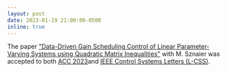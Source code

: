 ```yaml
---
layout: post
date: 2023-01-19 21:00:00-0500
inline: true
---
```


The paper <a href="https://ieeexplore.ieee.org/abstract/document/9971732">"Data-Driven Gain Scheduling Control of Linear Parameter-Varying Systems using Quadratic Matrix Inequalities"</a> with M. Sznaier was accepted to both <a href="https://acc2023.a2c2.org/">ACC 2023</a>and <a href="http://ieee-cssletters.dei.unipd.it/index.php">IEEE Control Systems Letters (L-CSS)</a>.
